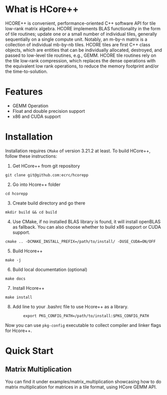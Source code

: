 # What is HCore++
HCORE++ is convenient, performance-oriented C++ software API for tile low-rank matrix algebra. HCORE implements BLAS functionality in the form of tile routines; update one or a small number of individual tiles, generally sequentially on a single compute unit. Notably, an m-by-n matrix is a collection of individual mb-by-nb tiles. HCORE tiles are first C++ class objects, which are entities that can be individually allocated, destroyed, and passed to low-level tile routines, e.g., GEMM. HCORE tile routines rely on the tile low-rank compression, which replaces the dense operations with the equivalent low rank operations, to reduce the memory footprint and/or the time-to-solution.

# Features
* GEMM Operation
* Float and double precision support
* x86 and CUDA support

# Installation

Installation requires `CMake` of version 3.21.2 at least. To build HCore++, follow these instructions:

1.  Get HCore++ from git repository
```
git clone git@github.com:ecrc/hcorepp
```

2.  Go into Hcore++ folder
```
cd hcorepp
```

3.  Create build directory and go there
```
mkdir build && cd build
```

4.  Use CMake, if no installed BLAS library is found, it will install openBLAS as fallback. You can also choose whether to build x86 support or CUDA support.
```
cmake .. -DCMAKE_INSTALL_PREFIX=/path/to/install/ -DUSE_CUDA=ON/OFF
```

5.  Build Hcore++
```
make -j
```

6.  Build local documentation (optional)
```
make docs
```

7.  Install Hcore++
```
make install
```
8. Add line to your .bashrc file to use Hcore++ as a library.
```
        export PKG_CONFIG_PATH=/path/to/install:$PKG_CONFIG_PATH
```
    
Now you can use `pkg-config` executable to collect compiler and linker flags for Hcore++.

# Quick Start

## Matrix Multiplication

You can find it under examples/matrix_multiplication showcasing how to do matrix multiplication for matrices in a tile format, using HCore GEMM API.

